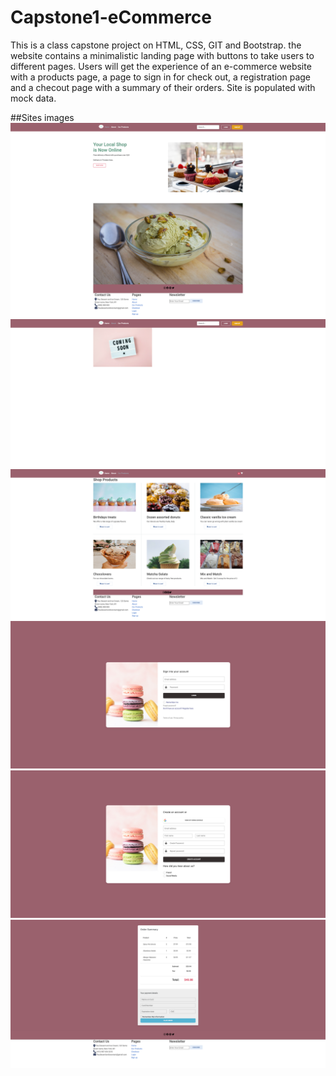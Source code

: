 # Capstone1-eCommerce
This is a class capstone project on HTML, CSS, GIT and Bootstrap.
the website contains a minimalistic landing page with buttons to take users to different pages.
Users will get the experience of an e-commerce website with a products page, a page to sign in for check out, a registration page and a checout page with a summary of their orders.
Site is populated with mock data. 

##Sites images
![Landing Page](sitescreenshot/mywebsite.png)
![About Page](sitescreenshot/aboutpage.png)
![Products Page](sitescreenshot/productspage.png)
![Login Page](sitescreenshot/loginpage.png)
![Sign up Page](sitescreenshot/signuppage.png)
![Checkout Page](sitescreenshot/checoutpage.png)

